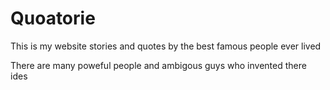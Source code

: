 # Quoatorie
This is my website stories and quotes by the best famous people ever lived

There are many poweful people and ambigous guys who invented there ides
